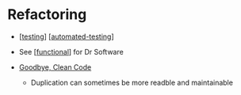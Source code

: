 Refactoring
===========

* [[testing]] [[automated-testing]]

* See [[functional]] for Dr Software

* [Goodbye, Clean Code](https://overreacted.io/goodbye-clean-code/)
    * Duplication can sometimes be more readble and maintainable


[//begin]: # "Autogenerated link references for markdown compatibility"
[testing]: testing.md "Testing"
[automated-testing]: automated-testing.md "Automated Testing"
[functional]: functional.md "Functional Programming"
[//end]: # "Autogenerated link references"